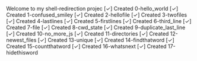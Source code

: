 Welcome to my shell-redirection projec
[✓] Created 0-hello_world
[✓] Created 1-confused_smiley
[✓] Created 2-hellofile
[✓] Created 3-twofiles
[✓] Created 4-lastlines
[✓] Created 5-firstlines
[✓] Created 6-third_line
[✓] Created 7-file
[✓] Created 8-cwd_state
[✓] Created 9-duplicate_last_line
[✓] Created 10-no_more_js
[✓] Created 11-directories
[✓] Created 12-newest_files
[✓] Created 13-unique
[✓] Created 14-findthatword
[✓] Created 15-countthatword
[✓] Created 16-whatsnext
[✓] Created 17-hidethisword
